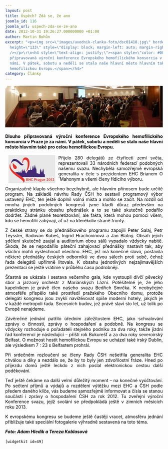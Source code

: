 ```yaml
---
layout: post
title: Úspěch? Zdá se, že ano
joomla_id: 116
joomla_url: uspech-zda-se-ze-ano
date: 2012-10-31 19:26:27.000000000 +01:00
author: Martin Bohůn
excerpt: "<p><img src=\"images/uvodnik-clanku-foto/dsc01418.jpg\" border=\"0\" width=\"678\"
  height=\"133\" style=\"display: block; margin-left: auto; margin-right: auto;\"
  /></p>\r\n<h4 style=\"text-align: justify;\"><span style=\"color: #000000;\">Dlouho
  připravovaná výroční konference Evropského hemofilického konsorcia v Praze je za
  námi. V pátek, sobotu a neděli se stalo naše hlavní město hlavním také pro celou
  hemofilickou Evropu.</span></h4>"
category: Články
---
```

<p><img src="images/uvodnik-clanku-foto/dsc01418.jpg" border="0" width="678" height="133" style="display: block; margin-left: auto; margin-right: auto;" /></p>

<h4 style="text-align: justify;"><span style="color: #000000;">Dlouho připravovaná výroční konference Evropského hemofilického konsorcia v Praze je za námi. V pátek, sobotu a neděli se stalo naše hlavní město hlavním také pro celou hemofilickou Evropu.</span></h4>



<p style="text-align: justify;"><span style="color: #000000;"><img src="images/Ikony/ehc.jpg" border="0" width="150" height="90" style="float: left; margin-left: 10px; margin-right: 10px;" />Přijelo 280 delegátů ze čtyřiceti zemí světa, reprezentovali 33 národních federací podobných našemu svazu. Nechyběla samozřejmě evropská generalita v čele s prezidentem EHC Brianem O´Mahonym a všemi členy řídicího výboru.</span></p>

<p style="text-align: justify;"><span style="color: #000000;">Organizačně klaplo všechno bezchybně, ale hlavním přínosem bude určitě program. Na základě návrhu Rady ČSH ho sestavil programový výbor ustavený EHC, ten ještě doplnil volná místa a mohlo se začít. Na rozdíl od mnoha jiných podobných kongresů jsme kladli důraz především na praktickou stránku obsahu přednášek a to se také skutečně podařilo dodržet. Žádné plané teoretizování, ale fakta, která mohou pomoci všem, kdo se hemofilií zabývají, ať už na kterékoliv straně fronty.</span></p>

<p style="text-align: justify;"><span style="color: #000000;">Z české strany se do přednáškového programu zapojili Peter Salaj, Petr Teyssler, Radovan Kubeš, Ingrid Hrachovinová a Jan Blatný. Obsah jejich sdělení skutečně zaujal a auditorium obou sálů vypadalo vždycky nabitě. Škoda, že se nepodařilo páteční zahajovací přednášky nastavit tak, aby všichni mohli vyslechnout všechno. EHC, jež má konečné slovo, postavila některé přednášky českých odborníků ve dvou sálech proti sobě, čehož řada delegátů upřímně litovala. K obsahu jednotlivých nejzajímavějších prezentací se ještě vrátíme v průběhu času podrobněji.</span></p>

<p style="text-align: justify;"><span style="color: #000000;">Šťastná se ukázala i sestava večerního gala, kde vystoupil dívčí pěvecký sbor a jazzový orchestr z Mariánských Lázní. Potěšitelné je, že jeho kapelníkem je právě člen našeho svazu Bedřich Smrčka. K neobyčejné atmosféře přispělo také prostředí pražského Obecního domu, protože delegáti kongresu jsou zvyklí navštěvovat spíše moderní hotely, jakých je v každé metropoli řada. Secesních budov, jež právě slaví sto let, už tolik po Evropě nenajdeme.</span></p>

<p style="text-align: justify;"><span style="color: #000000;">Závěrečné jednání patřilo úředním záležitostem EHC, jako schvalování zprávy o činnosti, zprávy o hospodaření a podobně. Na kongresu se vždycky rozhoduje o pořadateli stejného podniku za dva roky, takže jízdní řád konferencí je následující – příští rok Bukurešť a za dva roky severoirský Belfast. O možnost hostit hemofilickou Evropu se ucházel také irský Dublin, ale výsledkem 7 : 23 s Belfastem prohrál.</span></p>

<p style="text-align: justify;"><span style="color: #000000;">Při srdečném rozloučení se členy Rady ČSH nešetřila generalita EHC chválou a díky a nezdálo se, že by to byly jen zdvořilostní fráze. Hned po příjezdu domů ještě leckdo z nich poslal elektronickou cestou další poděkování.</span></p>

<p style="text-align: justify;"><span style="color: #000000;">Teď ještě čekáme na další velmi důležitý moment – na konečné vyúčtování. Po sečtení příjmů a výdajů a rozdělení výtěžku mezi EHC a ČSH podle předem daného klíče, vás budeme samozřejmě informovat a čísla se stanou součástí i zprávy o hospodaření ČSH za rok 2012. Tu zveřejní výroční Konference svazu, jejíž svolání se předpokládá ještě v zimních měsících roku 2013.</span></p>

<p style="text-align: justify;"><span style="color: #000000;">K evropskému kongresu se budeme ještě častěji vracet, atmosféru jednání přibližuje také speciální fotogalerie výhradně sestavená na toto téma.</span></p>

<p style="text-align: justify;"><span style="color: #000000;"><strong><em>Foto: Adam Hledík a Tereza Koblasová</em></strong><br /></span></p>

<p style="text-align: justify;"><span style="color: #000000;"><code>[widgetkit id=49]</code></span></p>
